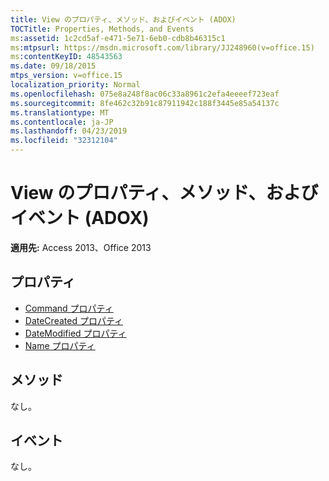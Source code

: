 ```yaml
---
title: View のプロパティ、メソッド、およびイベント (ADOX)
TOCTitle: Properties, Methods, and Events
ms:assetid: 1c2cd5af-e471-5e71-6eb0-cdb8b46315c1
ms:mtpsurl: https://msdn.microsoft.com/library/JJ248960(v=office.15)
ms:contentKeyID: 48543563
ms.date: 09/18/2015
mtps_version: v=office.15
localization_priority: Normal
ms.openlocfilehash: 075e8a248f8ac06c33a8961c2efa4eeeef723eaf
ms.sourcegitcommit: 8fe462c32b91c87911942c188f3445e85a54137c
ms.translationtype: MT
ms.contentlocale: ja-JP
ms.lasthandoff: 04/23/2019
ms.locfileid: "32312104"
---
```

# <a name="view-properties-methods-and-events-adox"></a>View のプロパティ、メソッド、およびイベント (ADOX)


**適用先:** Access 2013、Office 2013

## <a name="properties"></a>プロパティ

- [Command プロパティ](command-property-adox.md)
- [DateCreated プロパティ](datecreated-property-adox.md)
- [DateModified プロパティ](datemodified-property-adox.md)
- [Name プロパティ](name-property-adox.md)

## <a name="methods"></a>メソッド

なし。

## <a name="events"></a>イベント

なし。

